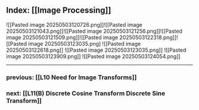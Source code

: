 ## Index: [[Image Processing]]

![[Pasted image 20250503120726.png]]![[Pasted image 20250503121043.png]]![[Pasted image 20250503121256.png]]![[Pasted image 20250503121509.png]]![[Pasted image 20250503122318.png]]![[Pasted image 20250503123035.png]
![[Pasted image 20250503122618.png]]
![[Pasted image 20250503123035.png]]
![[Pasted image 20250503123909.png]]
![[Pasted image 20250503124054.png]]

***
### previous: [[L10 Need for Image Transforms]]
### next: [[L11(B) Discrete Cosine Transform Discrete Sine Transform]]